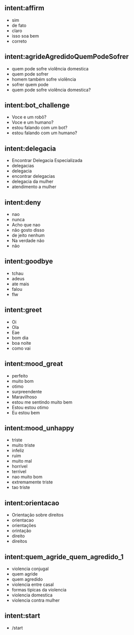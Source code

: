## intent:affirm
- sim
- de fato
- claro
- isso soa bem
- correto

## intent:agrideAgredidoQuemPodeSofrer
- quem pode sofre violência domestica
- quem pode sofrer
- homem também sofre violência
- sofrer quem pode
- quem pode sofre violência domestica?

## intent:bot_challenge
- Voce e um robô?
- Voce e um humano?
- estou falando com um bot?
- estou falando com um humano?

## intent:delegacia
- Encontrar Delegacia Especializada
- delegacias
- delegacia
- encontrar delegacias
- delegacia da mulher
- atendimento a mulher

## intent:deny
- nao
- nunca
- Acho que nao
- não gosto disso
- de jeito nenhum
- Na verdade não
- não

## intent:goodbye
- tchau
- adeus
- ate mais
- falou
- flw

## intent:greet
- Oi
- Ola
- Eae
- bom dia
- boa noite
- como vai

## intent:mood_great
- perfeito
- muito bom
- otimo
- surpreendente
- Maravilhoso
- estou me sentindo muito bem
- Estou estou otimo
- Eu estou bem

## intent:mood_unhappy
- triste
- muito triste
- infeliz
- ruim
- muito mal
- horrivel
- terrivel
- nao muito bom
- extremamente triste
- tao triste

## intent:orientacao
- Orientação sobre direitos
- orientacao
- orientações
- orintação
- direito
- direitos

## intent:quem_agride_quem_agredido_1
- violencia conjugal
- quem agride
- quem agredido
- violencia entre casal
- formas tipicas da violencia
- violencia domestica
- violencia contra mulher

## intent:start
- /start
